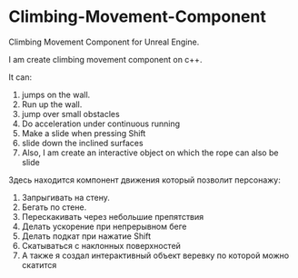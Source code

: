# Climbing-Movement-Component
Climbing Movement Component  for Unreal Engine.

I am create climbing movement component on c++.

It can:

1. jumps on the wall.
2. Run up the wall.
3. jump over small obstacles
4. Do acceleration under continuous running
5. Make a slide when pressing Shift
6. slide down the inclined surfaces
7. Also, I am create an interactive object on which the rope can also be slide

Здесь находится компонент движения который позволит персонажу:

1. Запрыгивать на стену.
2. Бегать по стене.
3. Перескакивать через небольшие препятствия
4. Делать ускорение при непрерывном беге
5. Делать подкат при нажатие Shift
6. Скатываться с наклонных поверхностей
7. А также я создал интерактивный объект веревку по которой  можно скатится
